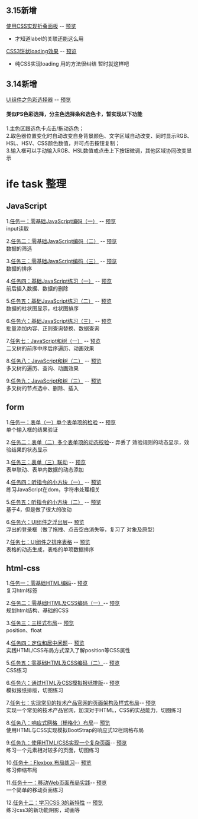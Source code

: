 ## 3.15新增  ##    
    
[使用CSS实现折叠面板](https://github.com/wuyuanaaa/baiduife/blob/master/html-css/task-14.html)  \-\- [预览](https://wuyuanaaa.github.io/baiduife/html-css/task-14.html)       
   
  
-  才知道label的关联还能这么用  
  
[CSS3饼状loading效果](https://github.com/wuyuanaaa/baiduife/blob/master/html-css/task-15.html) \-\- [预览](https://wuyuanaaa.github.io/baiduife/html-css/task-15.html)         
    
-  纯CSS实现loading 用的方法很纠结  暂时就这样吧


## 3.14新增  ##  
  
[UI组件之色彩选择器](https://github.com/wuyuanaaa/baiduife/blob/master/form/task-8/index.html)  \-\- [预览](https://wuyuanaaa.github.io/baiduife/form/task-8/index.html)     

#### 类似PS色彩选择，分主色选择条和选色卡，暂实现以下功能  ####  
1.主色区跟选色卡点击/拖动选色；    
2.取色器位置变化时自动改变自身背景颜色、文字区域自动改变、同时显示RGB、HSL、HSV、CSS颜色数值，并可点击按钮复制；    
3.输入框可以手动输入RGB、HSL数值或点击上下按钮微调，其他区域协同改变显示    


# ife task 整理 #

## JavaScript ##
1.[任务一：零基础JavaScript编码（一）](https://github.com/wuyuanaaa/baiduife/blob/master/JavaScript/task-1.html) \-\- [预览](https://wuyuanaaa.github.io/baiduife/JavaScript/task-1.html)         
input读取  

2.[任务二：零基础JavaScript编码（二）](https://github.com/wuyuanaaa/baiduife/blob/master/JavaScript/task-2.html) \-\- [预览](https://wuyuanaaa.github.io/baiduife/JavaScript/task-2.html)            
数据的筛选  

3.[任务三：零基础JavaScript编码（三）](https://github.com/wuyuanaaa/baiduife/blob/master/JavaScript/task-3.html)  \-\- [预览](https://wuyuanaaa.github.io/baiduife/JavaScript/task-3.html)           
数据的排序  

4.[任务四：基础JavaScript练习（一）](https://github.com/wuyuanaaa/baiduife/blob/master/JavaScript/task-4.html) \-\- [预览](https://wuyuanaaa.github.io/baiduife/JavaScript/task-4.html)             
前后插入数据、数据的删除  

5.[任务五：基础JavaScript练习（二）](https://github.com/wuyuanaaa/baiduife/blob/master/JavaScript/task-5.html) \-\- [预览](https://wuyuanaaa.github.io/baiduife/JavaScript/task-5.html)              
数据的柱状图显示，柱状图排序  

6.[任务六：基础JavaScript练习（三）](https://github.com/wuyuanaaa/baiduife/blob/master/JavaScript/task-6.html) \-\- [预览](https://wuyuanaaa.github.io/baiduife/JavaScript/task-6.html)              
批量添加内容、正则查询替换、数据查询  

7.[任务七：JavaScript和树（一）](https://github.com/wuyuanaaa/baiduife/blob/master/JavaScript/task-7.html) \-\- [预览](https://wuyuanaaa.github.io/baiduife/JavaScript/task-7.html)              
二叉树的前序中序后序遍历、动画效果  

8.[任务八：JavaScript和树（二）](https://github.com/wuyuanaaa/baiduife/blob/master/JavaScript/task-8.html) \-\- [预览](https://wuyuanaaa.github.io/baiduife/JavaScript/task-8.html)             
多叉树的遍历、查询、动画效果  

9.[任务九：JavaScript和树（三）](https://github.com/wuyuanaaa/baiduife/blob/master/JavaScript/task-9.html)  \-\- [预览](https://wuyuanaaa.github.io/baiduife/JavaScript/task-9.html)             
多叉树的节点选中、删除、插入  




## form ##
1.[任务一：表单（一）单个表单项的检验](https://github.com/wuyuanaaa/baiduife/blob/master/form/task-1.html) \-\- [预览](https://wuyuanaaa.github.io/baiduife/form/task-1.html)             
单个输入框的结果验证  

2.[任务二：表单（二）多个表单项的动态校验](https://github.com/wuyuanaaa/baiduife/tree/master/form/task-2)\-\- 弄丢了
效验规则的动态显示，效验结果的状态显示  

3.[任务三：表单（三）联动](https://github.com/wuyuanaaa/baiduife/blob/master/form/task-3.html) \-\- [预览](https://wuyuanaaa.github.io/baiduife/form/task-3.html)                
表单联动、表单内数据的动态添加  

4.[任务四：听指令的小方块（一）](https://github.com/wuyuanaaa/baiduife/blob/master/form/task-4.html) \-\- [预览](https://wuyuanaaa.github.io/baiduife/form/task-4.html)                
练习JavaScript在dom，字符串处理相关  

5.[任务五：听指令的小方块（二）](https://github.com/wuyuanaaa/baiduife/blob/master/form/task-5.html) \-\- [预览](https://wuyuanaaa.github.io/baiduife/form/task-5.html)                 
基于4，但是做了很大的改动  

6.[任务六：UI组件之浮出层](https://github.com/wuyuanaaa/baiduife/blob/master/form/task-6)\-\- [预览](https://wuyuanaaa.github.io/baiduife/form/task-6/index.html)                   
浮出的登录框（做了拖拽、点击空白消失等，复习了 对象及原型）  

7.[任务七：UI组件之排序表格](https://github.com/wuyuanaaa/baiduife/blob/master/form/task-7) \-\- [预览](https://wuyuanaaa.github.io/baiduife/form/task-7/index.html)                     
表格的动态生成，表格的单项数据排序  



## html-css ##
1.[任务一：零基础HTML编码](https://github.com/wuyuanaaa/baiduife/blob/master/html-css/task-1.html)\-\- [预览](https://wuyuanaaa.github.io/baiduife/html-css/task-1.html)                       
复习html标签  

2.[任务二：零基础HTML及CSS编码（一）](https://github.com/wuyuanaaa/baiduife/blob/master/html-css/task-2.html)\-\- [预览](https://wuyuanaaa.github.io/baiduife/html-css/task-2.html)                           
规划html结构、基础的CSS  

3.[任务三：三栏式布局](https://github.com/wuyuanaaa/baiduife/blob/master/html-css/task-3.html)\-\- [预览](https://wuyuanaaa.github.io/baiduife/html-css/task-3.html)                            
position、float  

4.[任务四：定位和居中问题](https://github.com/wuyuanaaa/baiduife/blob/master/html-css/task-4.html)\-\- [预览](https://wuyuanaaa.github.io/baiduife/html-css/task-4.html)                            
实践HTML/CSS布局方式深入了解position等CSS属性  

5.[任务五：零基础HTML及CSS编码（二）](https://github.com/wuyuanaaa/baiduife/blob/master/html-css/task-5.html)\-\- [预览](https://wuyuanaaa.github.io/baiduife/html-css/task-5.html)                           
CSS练习  

6.[任务六：通过HTML及CSS模拟报纸排版](https://github.com/wuyuanaaa/baiduife/tree/master/html-css/task-6)\-\- [预览](https://wuyuanaaa.github.io/baiduife/html-css/task-6/demo.html)                           
模拟报纸排版，切图练习  

7.[任务七：实现常见的技术产品官网的页面架构及样式布局](https://github.com/wuyuanaaa/baiduife/tree/master/html-css/task-7)\-\- [预览](https://wuyuanaaa.github.io/baiduife/html-css/task-7/index.html)                                 
实现一个常见的技术产品官网，加深对于HTML，CSS的实战能力，切图练习  

8.[任务八：响应式网格（栅格化）布局](https://github.com/wuyuanaaa/baiduife/blob/master/html-css/task-8.html)\-\- [预览](https://wuyuanaaa.github.io/baiduife/html-css/task-8.html)                                 
使用HTML与CSS实现模拟BootStrap的响应式12栏网格布局  

9.[任务九：使用HTML/CSS实现一个复杂页面](https://github.com/wuyuanaaa/baiduife/tree/master/html-css/task-9)\-\- [预览](https://wuyuanaaa.github.io/baiduife/html-css/task-9/index.html)                                
练习一个元素相对较多的页面，切图练习  

10.[任务十：Flexbox 布局练习](https://github.com/wuyuanaaa/baiduife/blob/master/html-css/task-10.html)\-\- [预览](https://wuyuanaaa.github.io/baiduife/html-css/task-10.html)                                
练习伸缩布局  

11.[任务十一：移动Web页面布局实践](https://github.com/wuyuanaaa/baiduife/tree/master/html-css/task-11)\-\- [预览](https://wuyuanaaa.github.io/baiduife/html-css/task-11/index.html)                                
一个简单的移动页面练习  

12.[任务十二：学习CSS 3的新特性](https://github.com/wuyuanaaa/baiduife/tree/master/html-css/task-12.html) \-\- [预览](https://wuyuanaaa.github.io/baiduife/html-css/task-12.html)                                    
练习css3的新功能阴影，动画等  


